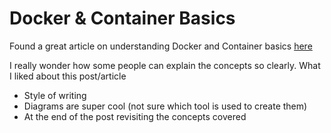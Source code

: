 # Docker & Container Basics

Found a great article on understanding Docker and  Container basics [here](https://technically.substack.com/p/whats-docker-and-what-are-containers)

I really wonder how some people can explain the concepts so clearly.
What I liked about this post/article
* Style of writing
* Diagrams are super cool (not sure which tool is used to create them)
* At the end of the post revisiting the concepts covered
